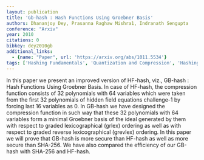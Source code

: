 ```yaml
---
layout: publication
title: 'Gb-hash : Hash Functions Using Groebner Basis'
authors: Dhananjoy Dey, Prasanna Raghaw Mishra1, Indranath Sengupta
conference: "Arxiv"
year: 2010
citations: 0
bibkey: dey2010gb
additional_links:
  - {name: "Paper", url: 'https://arxiv.org/abs/1011.5534'}
tags: ['Hashing Fundamentals', 'Quantization and Compression', 'Hashing Methods']
---
```

In this paper we present an improved version of HF-hash, viz., GB-hash : Hash
Functions Using Groebner Basis. In case of HF-hash, the compression function
consists of 32 polynomials with 64 variables which were taken from the first 32
polynomials of hidden field equations challenge-1 by forcing last 16 variables
as 0. In GB-hash we have designed the compression function in such way that
these 32 polynomials with 64 variables form a minimal Groebner basis of the
ideal generated by them with respect to graded lexicographical (grlex) ordering
as well as with respect to graded reverse lexicographical (grevlex) ordering.
In this paper we will prove that GB-hash is more secure than HF-hash as well as
more secure than SHA-256. We have also compared the efficiency of our GB-hash
with SHA-256 and HF-hash.
